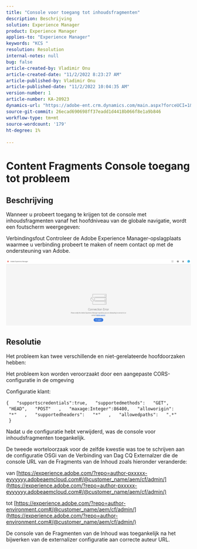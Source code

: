 ```yaml
---
title: "Console voor toegang tot inhoudsfragmenten"
description: Beschrijving
solution: Experience Manager
product: Experience Manager
applies-to: "Experience Manager"
keywords: "KCS "
resolution: Resolution
internal-notes: null
bug: false
article-created-by: Vladimir Onu
article-created-date: "11/2/2022 8:23:27 AM"
article-published-by: Vladimir Onu
article-published-date: "11/2/2022 10:04:35 AM"
version-number: 1
article-number: KA-20923
dynamics-url: "https://adobe-ent.crm.dynamics.com/main.aspx?forceUCI=1&pagetype=entityrecord&etn=knowledgearticle&id=bf36079d-875a-ed11-9561-6045bd006295"
source-git-commit: 26ecad690698ff37eadd1d4418b066f8e1a9b846
workflow-type: tm+mt
source-wordcount: '179'
ht-degree: 1%

---
```


# Content Fragments Console toegang tot probleem

## Beschrijving


Wanneer u probeert toegang te krijgen tot de console met inhoudsfragmenten vanaf het hoofdniveau van de globale navigatie, wordt een foutscherm weergegeven:

Verbindingsfout Controleer de Adobe Experience Manager-opslagplaats waarmee u verbinding probeert te maken of neem contact op met de ondersteuning van Adobe.



![](assets/___c0229d83-8b5a-ed11-9561-6045bd006295___.png)


## Resolutie


Het probleem kan twee verschillende en niet-gerelateerde hoofdoorzaken hebben:

Het probleem kon worden veroorzaakt door een aangepaste CORS-configuratie in de omgeving

Configuratie klant:


```
{   "supportscredentials":true,   "supportedmethods":   "GET",   "HEAD",   "POST"   ,   "maxage:Integer":86400,   "alloworigin":   "*"   ,   "supportedheaders":   "*"   ,   "allowedpaths":   ".*"      }
```


Nadat u de configuratie hebt verwijderd, was de console voor inhoudsfragmenten toegankelijk.



De tweede worteloorzaak voor de zelfde kwestie was toe te schrijven aan de configuratie OSGi van de Verbinding van Dag CQ Externalzer die de console URL van de Fragments van de Inhoud zoals hieronder veranderde:

van [https://experience.adobe.com/?repo=author-pxxxxx-eyyyyyy.adobeaemcloud.com#/@customer_name/aem/cf/admin/](https://experience.adobe.com/?repo=author-pxxxxx-eyyyyyy.adobeaemcloud.com#/@customer_name/aem/cf/admin/)

tot [https://experience.adobe.com/?repo=author-environment.com#/@customer_name/aem/cf/admin/](https://experience.adobe.com/?repo=author-environment.com#/@customer_name/aem/cf/admin/)

De console van de Fragmenten van de Inhoud was toegankelijk na het bijwerken van de externalizer configuratie aan correcte auteur URL.






